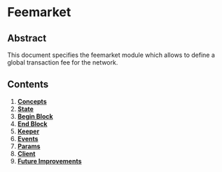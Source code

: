 <!--
order: 0
title: Feemarket Overview
parent:
  title: "feemarket"
-->

# Feemarket

## Abstract

This document specifies the feemarket module which allows to define a global transaction fee for the network.

## Contents

1. **[Concepts](01_concepts.md)**
2. **[State](02_state.md)**
3. **[Begin Block](03_begin_block.md)**
4. **[End Block](04_end_block.md)**
5. **[Keeper](05_keeper.md)**
6. **[Events](06_events.md)**
7. **[Params](07_params.md)**
8. **[Client](08_client.md)**
9. **[Future Improvements](09_future_improvements.md)**